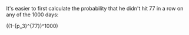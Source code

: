 It's easier to first calculate the probability that he didn't hit 77 in a row on any of the 1000 days:

\((1-{p_3}^{77})^1000\)